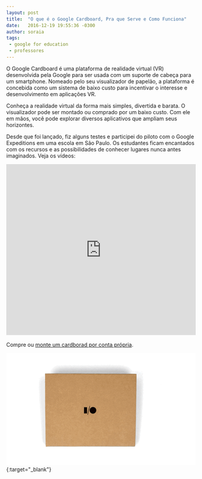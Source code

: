 ```yaml
---
layout: post
title:  "O que é o Google Cardboard, Pra que Serve e Como Funciona"
date:   2016-12-19 19:55:36 -0300
author: soraia
tags: 
 - google for education
 - professores
---
```


O Google Cardboard é uma plataforma de realidade virtual (VR) desenvolvida pela Google para ser usada com um suporte de cabeça para um smartphone. Nomeado pelo seu visualizador de papelão, a plataforma é concebida como um sistema de baixo custo para incentivar o interesse e desenvolvimento em aplicações VR.

Conheça a realidade virtual da forma mais simples, divertida e barata. O visualizador pode ser montado ou comprado por um baixo custo. Com ele em mãos, você pode explorar diversos aplicativos que ampliam seus horizontes.

Desde que foi lançado, fiz alguns testes e participei do piloto com o Google Expeditions em uma escola em São Paulo. Os estudantes ficam encantados com os recursos e as possibilidades de conhecer lugares nunca antes imaginados. Veja os vídeos:

<iframe 
  width="100%" 
  height="455" 
  src="https://www.youtube.com/embed/r-7uUGPDI-k?list=PLriYCqAbxXmAmADdeQG-EkGEDufRkB8o-&amp;showinfo=0" 
  frameborder="0" 
  allowfullscreen>
</iframe>

Compre ou [monte um cardborad por conta própria](https://vr.google.com/intl/pt-BR_pt/cardboard/get-cardboard/).


[![Google CardBoard](/images/cardboardgif.gif)](https://vr.google.com/intl/pt-BR_pt/cardboard/get-cardboard/){:target="_blank"}
